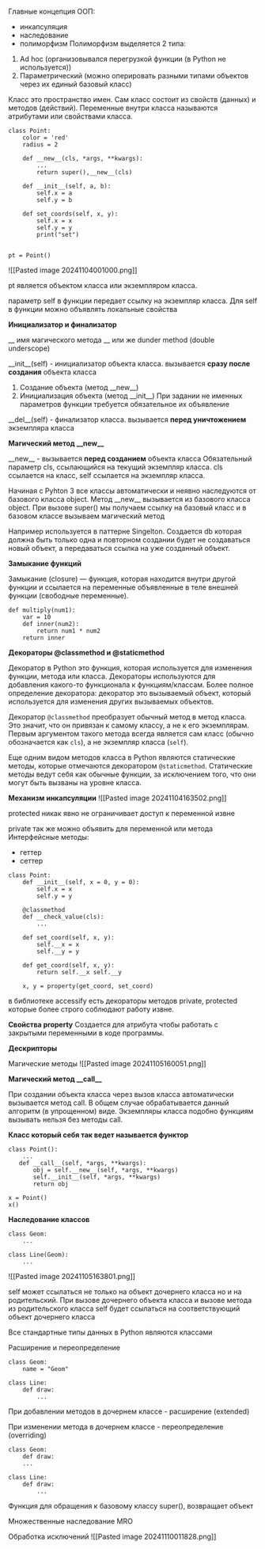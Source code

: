 Главные концепция ООП:
- инкапсуляция
- наследование
- полиморфизм
Полиморфизм выделяется 2 типа:
1. Ad hoc (организовывался перегрузкой функции (в Python не используется))
2. Параметрический (можно оперировать разными типами объектов через их единый базовый класс)

Класс это пространство имен.
Сам класс состоит из свойств (данных) и методов (действий). Переменные внутри класса называются атрибутами или свойствами класса. 

```
class Point: 
	color = 'red'
	radius = 2

	def __new__(cls, *args, **kwargs):
		...
		return super(),__new__(cls)

	def __init__(self, a, b):
		self.x = a
		self.y = b

	def set_coords(self, x, y):
		self.x = x
		self.y = y
		print("set")


pt = Point()
```

![[Pasted image 20241104001000.png]]

pt является объектом класса или экземпляром класса.

параметр self в функции передает ссылку на экземпляр класса. Для self в функции можно объявлять локальные свойства

**Инициализатор и финализатор** 

__ имя магического метода __ или же dunder method (double underscope)

\_\_init\_\_(self) - инициализатор объекта класса. вызывается **сразу после создания** объекта класса
1. Создание объекта (метод \_\_new\_\_)
2. Инициализация объекта (метод \_\_init\_\_)
При задании не именных параметров функции требуется обязательное их объявление

\_\_del\_\_(self) - финализатор класса. вызывается **перед уничтожением** экземпляра класса

**Магический метод \_\_new\_\_**

\_\_new\_\_ - вызывается **перед созданием** объекта класса
Обязательный параметр cls, ссылающийся на текущий экземпляр класса. cls ссылается на класс, self ссылается на экземпляр класса.

Начиная с Pyhton 3 все классы автоматически и неявно наследуются от базового класса object. Метод \_\_new\_\_ вызывается из базового класса object. При вызове super() мы получаем ссылку на базовый класс и в базовом классе вызываем магический метод

Например используется в паттерне Singelton. Создается db которая должна быть только одна и повторном создании будет не создаваться новый объект, а передаваться ссылка на уже созданный объект.

**Замыкание функций**

Замыкание (closure) — функция, которая находится внутри другой функции и ссылается на переменные объявленные в теле внешней функции (свободные переменные).

```
def multiply(num1):
    var = 10
    def inner(num2):
        return num1 * num2
    return inner
```


**Декораторы @classmethod и @staticmethod**

Декоратор в Python это функция, которая используется для изменения функции, метода или класса. Декораторы используются для добавления какого-то функционала к функциям/классам.
Более полное определение декоратора: декоратор это вызываемый объект, который используется для изменения других вызываемых объектов.

Декоратор `@classmethod` преобразует обычный метод в метод класса. Это значит, что он привязан к самому классу, а не к его экземплярам. Первым аргументом такого метода всегда является сам класс (обычно обозначается как `cls`), а не экземпляр класса (`self`).

Еще одним видом методов класса в Python являются статические методы, которые отмечаются декоратором `@staticmethod`. Статические методы ведут себя как обычные функции, за исключением того, что они могут быть вызваны на уровне класса.

**Механизм инкапсуляции** 
![[Pasted image 20241104163502.png]]

protected никак явно не ограничивает доступ к переменной извне

private так же можно объявить для переменной или метода
Интерфейсные методы:
- геттер
- сеттер
```
class Point:
	def __init__(self, x = 0, y = 0):
		self.x = x
		self.y = y

	@classmethod
	def __check_value(cls):
		...

	def set_coord(self, x, y):
		self.__x = x
		self.__y = y

	def get_coord(self, x, y):
		return self.__x self.__y

	x, y = property(get_coord, set_coord)
```

в библиотеке accessify есть декораторы методов private, protected которые более строго соблюдают работу извне.

**Свойства property**
Создается для атрибута чтобы работать с закрытыми переменными в коде программы.

**Дескрипторы**



Магические методы 
![[Pasted image 20241105160051.png]]

**Магический метод \_\_call\_\_**

 При создании объекта класса через вызов класса автоматически вызывается метод call. В общем случае обрабатывается данный алгоритм (в упрощенном) виде.  Экземпляры класса подобно функциям вызывать нельзя без методы call.
 
 **Класс который себя так ведет называется функтор**
 ```
 class Point():
	 ...
	def __call__(self, *args, **kwargs):
		obj = self.__new__(self, *args, **kwargs)
		self.__init__(self, *args, **kwargs)
		return obj

x = Point()
x()
```

**Наследование классов**
```
class Geom:
	...

class Line(Geom):
	...
```

![[Pasted image 20241105163801.png]]

self может ссылаться не только на объект дочернего класса но и на родительский. При вызове дочернего объекта класса и вызове метода из родительского класса self будет ссылаться на соответствующий объект дочернего класса

Все стандартные типы данных в Python являются классами

Расширение и переопределение

```
class Geom:
	name = "Geom"

class Line:
	def draw:
		...
```

При добавлении методов в дочернем классе - расширение (extended)


При изменении метода в дочернем классе - переопределение (overriding)

```
class Geom:
	def draw:
	...

class Line:
	def draw:
		...
```


Функция для обращения к базовому классу super(), возвращает объект

Множественные наследование
MRO

Обработка исключений
![[Pasted image 20241110011828.png]]